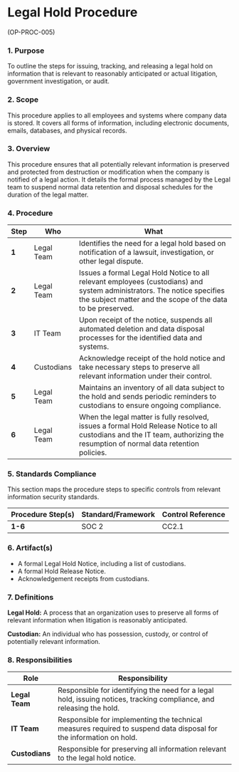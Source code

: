 # Legal Hold Procedure
(OP-PROC-005)

### 1. Purpose

To outline the steps for issuing, tracking, and releasing a legal hold on information that is relevant to reasonably anticipated or actual litigation, government investigation, or audit.

### 2. Scope

This procedure applies to all employees and systems where company data is stored. It covers all forms of information, including electronic documents, emails, databases, and physical records.

### 3. Overview

This procedure ensures that all potentially relevant information is preserved and protected from destruction or modification when the company is notified of a legal action. It details the formal process managed by the Legal team to suspend normal data retention and disposal schedules for the duration of the legal matter.

### 4. Procedure

| **Step** | **Who**                      | **What**                                                                                                                                                              |
| -------- | ---------------------------- | --------------------------------------------------------------------------------------------------------------------------------------------------------------------- |
| **1**    | Legal Team                   | Identifies the need for a legal hold based on notification of a lawsuit, investigation, or other legal dispute.                                                       |
| **2**    | Legal Team                   | Issues a formal Legal Hold Notice to all relevant employees (custodians) and system administrators. The notice specifies the subject matter and the scope of the data to be preserved. |
| **3**    | IT Team                      | Upon receipt of the notice, suspends all automated deletion and data disposal processes for the identified data and systems.                                          |
| **4**    | Custodians                   | Acknowledge receipt of the hold notice and take necessary steps to preserve all relevant information under their control.                                               |
| **5**    | Legal Team                   | Maintains an inventory of all data subject to the hold and sends periodic reminders to custodians to ensure ongoing compliance.                                        |
| **6**    | Legal Team                   | When the legal matter is fully resolved, issues a formal Hold Release Notice to all custodians and the IT team, authorizing the resumption of normal data retention policies. |

### 5. Standards Compliance

This section maps the procedure steps to specific controls from relevant information security standards.

| **Procedure Step(s)** | **Standard/Framework**     | **Control Reference** |
| --------------------- | -------------------------- | --------------------- |
| **1-6**               | SOC 2                      | CC2.1                 |

### 6. Artifact(s)

*   A formal Legal Hold Notice, including a list of custodians.
*   A formal Hold Release Notice.
*   Acknowledgement receipts from custodians.

### 7. Definitions

**Legal Hold:** A process that an organization uses to preserve all forms of relevant information when litigation is reasonably anticipated.

**Custodian:** An individual who has possession, custody, or control of potentially relevant information.

### 8. Responsibilities

| **Role**         | **Responsibility**                                                                                             |
| ---------------- | -------------------------------------------------------------------------------------------------------------- |
| **Legal Team**   | Responsible for identifying the need for a legal hold, issuing notices, tracking compliance, and releasing the hold. |
| **IT Team**      | Responsible for implementing the technical measures required to suspend data disposal for the information on hold. |
| **Custodians**   | Responsible for preserving all information relevant to the legal hold notice.                                    |
